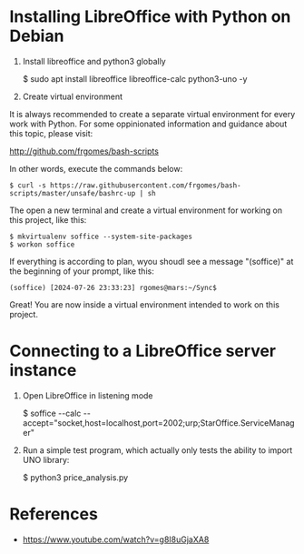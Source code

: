 # Installing LibreOffice with Python on Debian

1. Install libreoffice and python3 globally

    $ sudo apt install libreoffice libreoffice-calc python3-uno -y

2. Create virtual environment

It is always recommended to create a separate virtual environment for every work with Python.
For some oppinionated information and guidance about this topic, please visit:

http://github.com/frgomes/bash-scripts

In other words, execute the commands below:

    $ curl -s https://raw.githubusercontent.com/frgomes/bash-scripts/master/unsafe/bashrc-up | sh

The open a new terminal and create a virtual environment for working on this project, like this:

    $ mkvirtualenv soffice --system-site-packages
    $ workon soffice

If everything is according to plan, wyou shoudl see a message "(soffice)" at the beginning of your prompt, like this:

    (soffice) [2024-07-26 23:33:23] rgomes@mars:~/Sync$

Great! You are now inside a virtual environment intended to work on this project.


# Connecting to a LibreOffice server instance

1. Open LibreOffice in listening mode

    $ soffice --calc --accept="socket,host=localhost,port=2002;urp;StarOffice.ServiceManager"

2. Run a simple test program, which actually only tests the ability to import UNO library:

    $ python3 price_analysis.py


# References

  * https://www.youtube.com/watch?v=g8I8uGjaXA8
